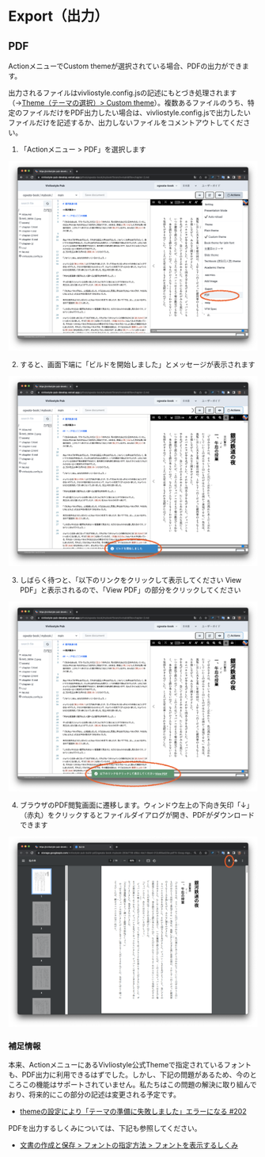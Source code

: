 # Export（出力）

## PDF

ActionメニューでCustom themeが選択されている場合、PDFの出力ができます。

出力されるファイルはvivliostyle.config.jsの記述にもとづき処理されます（→[Theme（テーマの選択）> Custom theme](/ja/functions-of-the-actions-menu/theme.md#custom-theme)）。複数あるファイルのうち、特定のファイルだけをPDF出力したい場合は、vivliostyle.config.jsで出力したいファイルだけを記述するか、出力しないファイルをコメントアウトしてください。

1. 「Actionメニュー > PDF」を選択します

![](images/functions-of-the-actions-menu/export/fig-1.png)

2. すると、画面下端に「ビルドを開始しました」とメッセージが表示されます

![](images/functions-of-the-actions-menu/export/fig-2.png)

3. しばらく待つと、「以下のリンクをクリックして表示してください View  PDF」と表示されるので、「View  PDF」の部分をクリックしてください

![](images/functions-of-the-actions-menu/export/fig-3.png)

4. ブラウザのPDF閲覧画面に遷移します。ウィンドウ左上の下向き矢印「↓」（赤丸）をクリックするとファイルダイアログが開き、PDFがダウンロードできます

![](images/functions-of-the-actions-menu/export/fig-4.png)

### 補足情報

本来、ActionメニューにあるVivliostyle公式Themeで指定されているフォントも、PDF出力に利用できるはずでした。しかし、下記の問題があるため、今のところこの機能はサポートされていません。私たちはこの問題の解決に取り組んでおり、将来的にこの部分の記述は変更される予定です。

- [ themeの設定により「テーマの準備に失敗しました」エラーになる #202 ](https://github.com/vivliostyle/vivliostyle-pub/issues/202)

PDFを出力するしくみについては、下記も参照してください。

- [文書の作成と保存 > フォントの指定方法 > フォントを表示するしくみ](/ja/create-and-save-documents/how-to-specify-fonts.md#フォントを表示するしくみ)